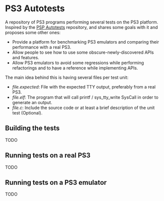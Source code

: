 PS3 Autotests
=============

A repository of PS3 programs performing several tests on the PS3 platform. Inspired by the [PSP Autotests](https://github.com/hrydgard/pspautotests) repository, and shares some goals with it and proposes some other ones:

* Provide a platform for benchmarking PS3 emulators and comparing their performance with a real PS3.
* Allow people to see how to use some obscure-newly-discovered APIs and features.
* Allow PS3 emulators to avoid some regressions while performing refactorings and to have a reference while implementing APIs.

The main idea behind this is having several files per test unit:

* _file.expected_:  File with the expected TTY output, preferably from a real PS3.
* _file.elf_:  The program that will call printf / sys_tty_write SysCall in order to generate an output.
* _file.c_:  Include the source code or at least a brief description of the unit test (Optional).

## Building the tests
TODO

## Running tests on a real PS3
TODO

## Running tests on a PS3 emulator
TODO